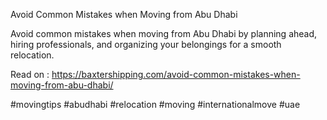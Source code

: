 Avoid Common Mistakes when Moving from Abu Dhabi

Avoid common mistakes when moving from Abu Dhabi by planning ahead, hiring professionals, and organizing your belongings for a smooth relocation.

Read on : https://baxtershipping.com/avoid-common-mistakes-when-moving-from-abu-dhabi/

#movingtips #abudhabi #relocation #moving #internationalmove #uae
